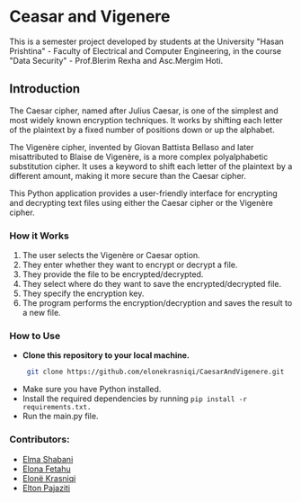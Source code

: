 # Ceasar and Vigenere
This is a semester project developed by students at the University "Hasan Prishtina" - Faculty of Electrical and Computer Engineering, in the course "Data Security" - Prof.Blerim Rexha and Asc.Mergim Hoti.

## Introduction
The Caesar cipher, named after Julius Caesar, is one of the simplest and most widely known encryption techniques. It works by shifting each letter of the plaintext by a fixed number of positions down or up the alphabet.

The Vigenère cipher, invented by Giovan Battista Bellaso and later misattributed to Blaise de Vigenère, is a more complex polyalphabetic substitution cipher. It uses a keyword to shift each letter of the plaintext by a different amount, making it more secure than the Caesar cipher.

This Python application provides a user-friendly interface for encrypting and decrypting text files using either the Caesar cipher or the Vigenère cipher.

### How it Works
1. The user selects the Vigenère or Caesar option.
2. They enter whether they want to encrypt or decrypt a file.
3. They provide the file to be encrypted/decrypted.
4. They select where do they want to save the encrypted/decrypted file.
5. They specify the encryption key.
6. The program performs the encryption/decryption and saves the result to a new file.

### How to Use
- **Clone this repository to your local machine.**
  ```bash
   git clone https://github.com/elonekrasniqi/CaesarAndVigenere.git
- Make sure you have Python installed.
- Install the required dependencies by running `pip install -r requirements.txt.`
- Run the main.py file.

### Contributors:
- [Elma Shabani](https://github.com/ElmaShabani)
- [Elona Fetahu](https://github.com/ElonaFetahu)
- [Elonë Krasniqi](https://github.com/elonekrasniqi)
- [Elton Pajaziti](https://github.com/EltonPajaziti)